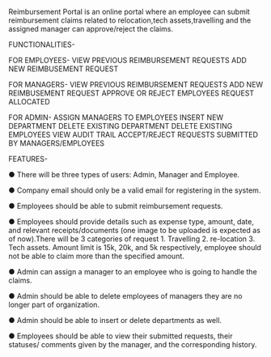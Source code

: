 Reimbursement Portal is an online portal where an employee can submit reimbursement claims related to relocation,tech assets,travelling and the assigned manager can approve/reject the claims.

FUNCTIONALITIES-

FOR EMPLOYEES- VIEW PREVIOUS REIMBURSEMENT REQUESTS ADD NEW REIMBUSEMENT REQUEST

FOR MANAGERS- VIEW PREVIOUS REIMBURSEMENT REQUESTS ADD NEW REIMBUSEMENT REQUEST APPROVE OR REJECT EMPLOYEES REQUEST ALLOCATED

FOR ADMIN- ASSIGN MANAGERS TO EMPLOYEES INSERT NEW DEPARTMENT DELETE EXISTING DEPARTMENT DELETE EXISTING EMPLOYEES VIEW AUDIT TRAIL ACCEPT/REJECT REQUESTS SUBMITTED BY MANAGERS/EMPLOYEES

FEATURES-

● There will be three types of users: Admin, Manager and Employee.

● Company email should only be a valid email for registering in the system.

● Employees should be able to submit reimbursement requests.

● Employees should provide details such as expense type, amount, date, and relevant receipts/documents (one image to be uploaded is expected as of now).There will be 3 categories of request 1. Travelling 2. re-location 3. Tech assets. Amount limit is 15k, 20k, and 5k respectively, employee should not be able to claim more than the specified amount.

● Admin can assign a manager to an employee who is going to handle the claims.

● Admin should be able to delete employees of managers they are no longer part of organization.

● Admin should be able to insert or delete departments as well.

● Employees should be able to view their submitted requests, their statuses/ comments given by the manager, and the corresponding history.
